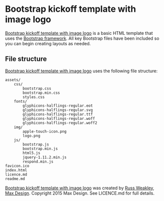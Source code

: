 # Bootstrap kickoff template with image logo

[Bootstrap kickoff template with image logo](https://github.com/russmaxdesign/02-bootstrap-kickoff-template-image) is a basic HTML template that uses the [Bootstrap framework](http://getbootstrap.com/). All key Bootstrap files have been included so you can begin creating layouts as needed.

## File structure

[Bootstrap kickoff template with image logo](https://github.com/russmaxdesign/02-bootstrap-kickoff-template-image) uses the following file structure:

	assets/
		css/
			bootstrap.css
			bootstrap.min.css
			styles.css
		fonts/
			glyphicons-halflings-regular.eot
			glyphicons-halflings-regular.svg
			glyphicons-halflings-regular.ttf
			glyphicons-halflings-regular.woff
			glyphicons-halflings-regular.woff2
		img/
			apple-touch-icon.png
			logo.png
		js/
			bootstrap.js
			bootstrap.min.js
			html5.js
			jquery-1.11.2.min.js
			respond.min.js
	favicon.ico
	index.html
	licence.md
	readme.md

[Bootstrap kickoff template with image logo](https://github.com/russmaxdesign/02-bootstrap-kickoff-template-image) was created by [Russ Weakley](https://twitter.com/russmaxdesign), [Max Design](http://maxdesign.com.au/). Copyright 2015 Max Design. See LICENCE.md for full details.